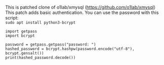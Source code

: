 This is patched clone of o1lab/xmysql (https://github.com/o1lab/xmysql)
\
This patch adds basic authentication. You can use the password with this script:
\
`sudo apt install python3-bcrypt`
```
import getpass
import bcrypt

password = getpass.getpass("password: ")
hashed_password = bcrypt.hashpw(password.encode("utf-8"), bcrypt.gensalt())
print(hashed_password.decode())
```

    


